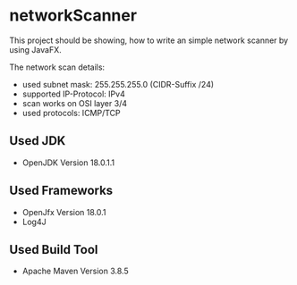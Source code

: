 # networkScanner
This project should be showing, how to write an simple network scanner by using JavaFX.

The network scan details:
* used subnet mask: 255.255.255.0 (CIDR-Suffix /24)
* supported IP-Protocol: IPv4
* scan works on OSI layer 3/4
* used protocols: ICMP/TCP

## Used JDK
* OpenJDK               Version 18.0.1.1

## Used Frameworks
* OpenJfx               Version 18.0.1
* Log4J

## Used Build Tool
* Apache Maven          Version 3.8.5
